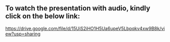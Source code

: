 ## To watch the presentation with audio, kindly click on the below link:

https://drive.google.com/file/d/15UiS2iHO1H5Ua6upeV5Lbpqkv4xw9B8k/view?usp=sharing
